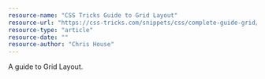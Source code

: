 ```yaml
---
resource-name: "CSS Tricks Guide to Grid Layout"
resource-url: "https://css-tricks.com/snippets/css/complete-guide-grid/"
resource-type: "article"
resource-date: ""
resource-author: "Chris House"
---
```


A guide to Grid Layout.
